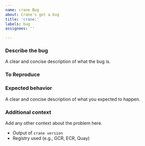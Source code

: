 ```yaml
---
name: crane Bug
about: Crane's got a bug
title: 'crane:'
labels: bug
assignees: ''

---
```


### Describe the bug

A clear and concise description of what the bug is.

### To Reproduce

### Expected behavior

A clear and concise description of what you expected to happen.

### Additional context

Add any other context about the problem here.

- Output of `crane version`
- Registry used (e.g., GCR, ECR, Quay)
